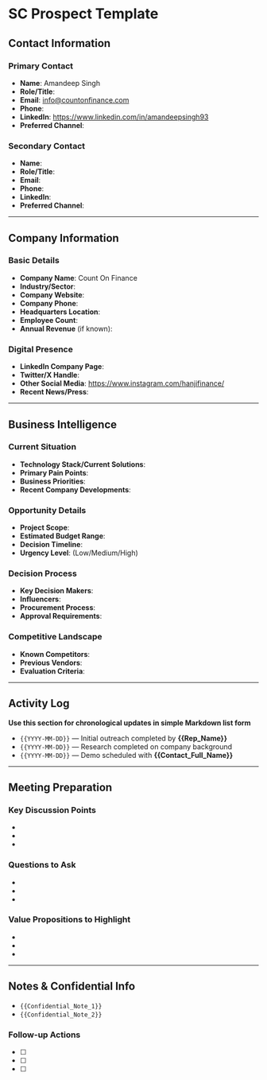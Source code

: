 # SC Prospect Template 

## Contact Information

### Primary Contact

- **Name**: Amandeep Singh  
- **Role/Title**:  
- **Email**: info@countonfinance.com  
- **Phone**:  
- **LinkedIn**: https://www.linkedin.com/in/amandeepsingh93  
- **Preferred Channel**:  

### Secondary Contact

- **Name**:  
- **Role/Title**:  
- **Email**:  
- **Phone**:  
- **LinkedIn**:  
- **Preferred Channel**:  

---

## Company Information

### Basic Details
- **Company Name**: Count On Finance
- **Industry/Sector**: 
- **Company Website**: 
- **Company Phone**: 
- **Headquarters Location**: 
- **Employee Count**: 
- **Annual Revenue** (if known): 

### Digital Presence
- **LinkedIn Company Page**: 
- **Twitter/X Handle**: 
- **Other Social Media**: https://www.instagram.com/hanjifinance/
- **Recent News/Press**: 

---

## Business Intelligence

### Current Situation
- **Technology Stack/Current Solutions**: 
- **Primary Pain Points**: 
- **Business Priorities**: 
- **Recent Company Developments**: 

### Opportunity Details
- **Project Scope**: 
- **Estimated Budget Range**: 
- **Decision Timeline**: 
- **Urgency Level**: (Low/Medium/High)

### Decision Process
- **Key Decision Makers**: 
- **Influencers**: 
- **Procurement Process**: 
- **Approval Requirements**: 

### Competitive Landscape
- **Known Competitors**: 
- **Previous Vendors**: 
- **Evaluation Criteria**: 

---

## Activity Log

**Use this section for chronological updates in simple Markdown list form**

- `{{YYYY-MM-DD}}` — Initial outreach completed by **{{Rep_Name}}**
- `{{YYYY-MM-DD}}` — Research completed on company background
- `{{YYYY-MM-DD}}` — Demo scheduled with **{{Contact_Full_Name}}**

---

## Meeting Preparation

### Key Discussion Points
- 
- 
- 

### Questions to Ask
- 
- 
- 

### Value Propositions to Highlight
- 
- 
- 

---

## Notes & Confidential Info

- `{{Confidential_Note_1}}`  
- `{{Confidential_Note_2}}`  

### Follow-up Actions
- [ ] 
- [ ] 
- [ ]